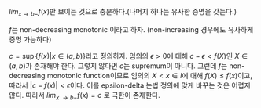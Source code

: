 $lim_{x \to b-}f(x)$만 보이는 것으로 충분하다.(나머지 하나는 유사한 증명을 갖는다.)

$f$는 non-decreasing monotonic 이라고 하자. (non-increasing 경우에도 유사하게 증명 가능하다)

$c = \sup \{f(x) | x \in (a, b)\}$라고 정의하자.
임의의 $\epsilon > 0$에 대해  $c - \epsilon < f(X)$인 $X \in (a, b)$가 존재해야 한다. 그렇지 않다면 $c$는 supremum이 아니다. 그런데 $f$는 non-decreasing monotonic function이므로 임의의 $X < x \in I$에 대해 $f(X) \le f(x)$이고, 따라서 $|c - f(x)| < \epsilon$이다. 이를 epsilon-delta 논법 정의에 맞게 바꾸는 것은 어렵지 않다. 따라서 $lim_{x \ \to b-} f(x) = c$ 로 극한이 존재한다.